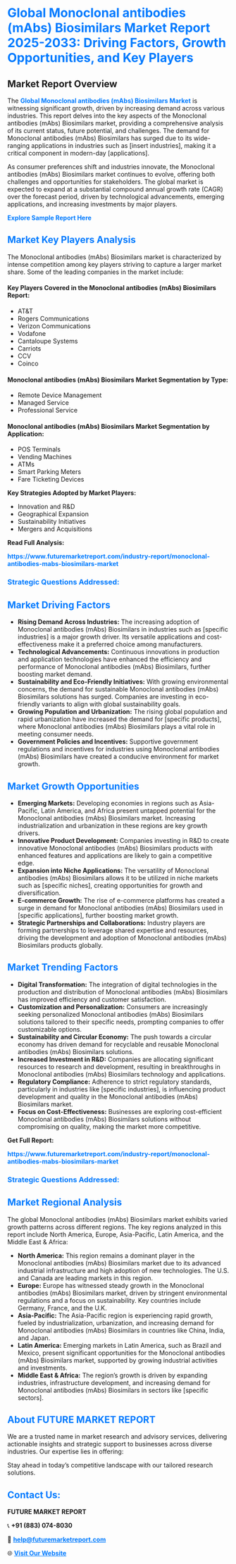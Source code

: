 <h1 style="color: #007BFF;">Global Monoclonal antibodies (mAbs) Biosimilars Market Report 2025-2033: Driving Factors, Growth Opportunities, and Key Players</h1>

<section id="overview">
<h2>Market Report Overview</h2>
<p>The <a href="https://www.futuremarketreport.com/industry-report/monoclonal-antibodies-mabs-biosimilars-market" style="color: #007BFF; text-decoration: none;"><strong>Global Monoclonal antibodies (mAbs) Biosimilars Market</strong></a> is witnessing significant growth, driven by increasing demand across various industries. This report delves into the key aspects of the Monoclonal antibodies (mAbs) Biosimilars market, providing a comprehensive analysis of its current status, future potential, and challenges. The demand for Monoclonal antibodies (mAbs) Biosimilars has surged due to its wide-ranging applications in industries such as [insert industries], making it a critical component in modern-day [applications].</p>
<p>As consumer preferences shift and industries innovate, the Monoclonal antibodies (mAbs) Biosimilars market continues to evolve, offering both challenges and opportunities for stakeholders. The global market is expected to expand at a substantial compound annual growth rate (CAGR) over the forecast period, driven by technological advancements, emerging applications, and increasing investments by major players.</p>
</section>

<section id="overview">
<p><a href="https://www.futuremarketreport.com/request-sample/reportId=34881" style="color: #007BFF; text-decoration: none;"><strong>Explore Sample Report Here</strong></a></p>
</section>

<section id="key-players">
<h2 style="color: #007BFF;">Market Key Players Analysis</h2>
<p>The Monoclonal antibodies (mAbs) Biosimilars market is characterized by intense competition among key players striving to capture a larger market share. Some of the leading companies in the market include:</p>
<h4>Key Players Covered in the Monoclonal antibodies (mAbs) Biosimilars Report:</h4>
<ul><li>AT&amp;T</li><li>Rogers Communications</li><li>Verizon Communications</li><li>Vodafone</li><li>Cantaloupe Systems</li><li>Carriots</li><li>CCV</li><li>Coinco</li></ul>
<h4>Monoclonal antibodies (mAbs) Biosimilars Market Segmentation by Type:</h4>
<ul><li>Remote Device Management</li><li>Managed Service</li><li>Professional Service</li></ul>

<h4>Monoclonal antibodies (mAbs) Biosimilars Market Segmentation by Application:</h4>
<ul><li>POS Terminals</li><li>Vending Machines</li><li>ATMs</li><li>Smart Parking Meters</li><li>Fare Ticketing Devices</li></ul>
<p><strong>Key Strategies Adopted by Market Players:</strong></p>
<ul>
<li>Innovation and R&D</li>
<li>Geographical Expansion</li>
<li>Sustainability Initiatives</li>
<li>Mergers and Acquisitions</li>
</ul>
</section>

<section>
<p><strong>Read Full Analysis: </strong></p><a href="https://www.futuremarketreport.com/industry-report/monoclonal-antibodies-mabs-biosimilars-market" style="color: #007BFF; text-decoration: none;"><strong>https://www.futuremarketreport.com/industry-report/monoclonal-antibodies-mabs-biosimilars-market</strong></a>
<h3 style="color: #007BFF;">Strategic Questions Addressed:</h3>
</section>

<section id="driving-factors">
<h2 style="color: #007BFF;">Market Driving Factors</h2>
<ul>
<li><strong>Rising Demand Across Industries:</strong> The increasing adoption of Monoclonal antibodies (mAbs) Biosimilars in industries such as [specific industries] is a major growth driver. Its versatile applications and cost-effectiveness make it a preferred choice among manufacturers.</li>
<li><strong>Technological Advancements:</strong> Continuous innovations in production and application technologies have enhanced the efficiency and performance of Monoclonal antibodies (mAbs) Biosimilars, further boosting market demand.</li>
<li><strong>Sustainability and Eco-Friendly Initiatives:</strong> With growing environmental concerns, the demand for sustainable Monoclonal antibodies (mAbs) Biosimilars solutions has surged. Companies are investing in eco-friendly variants to align with global sustainability goals.</li>
<li><strong>Growing Population and Urbanization:</strong> The rising global population and rapid urbanization have increased the demand for [specific products], where Monoclonal antibodies (mAbs) Biosimilars plays a vital role in meeting consumer needs.</li>
<li><strong>Government Policies and Incentives:</strong> Supportive government regulations and incentives for industries using Monoclonal antibodies (mAbs) Biosimilars have created a conducive environment for market growth.</li>
</ul>
</section>

<section id="growth-opportunities">
<h2 style="color: #007BFF;">Market Growth Opportunities</h2>
<ul>
<li><strong>Emerging Markets:</strong> Developing economies in regions such as Asia-Pacific, Latin America, and Africa present untapped potential for the Monoclonal antibodies (mAbs) Biosimilars market. Increasing industrialization and urbanization in these regions are key growth drivers.</li>
<li><strong>Innovative Product Development:</strong> Companies investing in R&D to create innovative Monoclonal antibodies (mAbs) Biosimilars products with enhanced features and applications are likely to gain a competitive edge.</li>
<li><strong>Expansion into Niche Applications:</strong> The versatility of Monoclonal antibodies (mAbs) Biosimilars allows it to be utilized in niche markets such as [specific niches], creating opportunities for growth and diversification.</li>
<li><strong>E-commerce Growth:</strong> The rise of e-commerce platforms has created a surge in demand for Monoclonal antibodies (mAbs) Biosimilars used in [specific applications], further boosting market growth.</li>
<li><strong>Strategic Partnerships and Collaborations:</strong> Industry players are forming partnerships to leverage shared expertise and resources, driving the development and adoption of Monoclonal antibodies (mAbs) Biosimilars products globally.</li>
</ul>
</section>

<section id="trending-factors">
<h2 style="color: #007BFF;">Market Trending Factors</h2>
<ul>
<li><strong>Digital Transformation:</strong> The integration of digital technologies in the production and distribution of Monoclonal antibodies (mAbs) Biosimilars has improved efficiency and customer satisfaction.</li>
<li><strong>Customization and Personalization:</strong> Consumers are increasingly seeking personalized Monoclonal antibodies (mAbs) Biosimilars solutions tailored to their specific needs, prompting companies to offer customizable options.</li>
<li><strong>Sustainability and Circular Economy:</strong> The push towards a circular economy has driven demand for recyclable and reusable Monoclonal antibodies (mAbs) Biosimilars solutions.</li>
<li><strong>Increased Investment in R&D:</strong> Companies are allocating significant resources to research and development, resulting in breakthroughs in Monoclonal antibodies (mAbs) Biosimilars technology and applications.</li>
<li><strong>Regulatory Compliance:</strong> Adherence to strict regulatory standards, particularly in industries like [specific industries], is influencing product development and quality in the Monoclonal antibodies (mAbs) Biosimilars market.</li>
<li><strong>Focus on Cost-Effectiveness:</strong> Businesses are exploring cost-efficient Monoclonal antibodies (mAbs) Biosimilars solutions without compromising on quality, making the market more competitive.</li>
</ul>
</section>

<section>
<p><strong>Get Full Report: </strong></p><a href="https://www.futuremarketreport.com/industry-report/monoclonal-antibodies-mabs-biosimilars-market" style="color: #007BFF; text-decoration: none;"><strong>https://www.futuremarketreport.com/industry-report/monoclonal-antibodies-mabs-biosimilars-market</strong></a>
<h3 style="color: #007BFF;">Strategic Questions Addressed:</h3>
</section>


<section id="regional-analysis">
<h2 style="color: #007BFF;">Market Regional Analysis</h2>
<p>The global Monoclonal antibodies (mAbs) Biosimilars market exhibits varied growth patterns across different regions. The key regions analyzed in this report include North America, Europe, Asia-Pacific, Latin America, and the Middle East & Africa:</p>
<ul>
<li><strong>North America:</strong> This region remains a dominant player in the Monoclonal antibodies (mAbs) Biosimilars market due to its advanced industrial infrastructure and high adoption of new technologies. The U.S. and Canada are leading markets in this region.</li>
<li><strong>Europe:</strong> Europe has witnessed steady growth in the Monoclonal antibodies (mAbs) Biosimilars market, driven by stringent environmental regulations and a focus on sustainability. Key countries include Germany, France, and the U.K.</li>
<li><strong>Asia-Pacific:</strong> The Asia-Pacific region is experiencing rapid growth, fueled by industrialization, urbanization, and increasing demand for Monoclonal antibodies (mAbs) Biosimilars in countries like China, India, and Japan.</li>
<li><strong>Latin America:</strong> Emerging markets in Latin America, such as Brazil and Mexico, present significant opportunities for the Monoclonal antibodies (mAbs) Biosimilars market, supported by growing industrial activities and investments.</li>
<li><strong>Middle East & Africa:</strong> The region’s growth is driven by expanding industries, infrastructure development, and increasing demand for Monoclonal antibodies (mAbs) Biosimilars in sectors like [specific sectors].</li>
</ul>
</section>

<footer>
<h2 style="color: #007BFF;">About FUTURE MARKET REPORT</h2>
<p>We are a trusted name in market research and advisory services, delivering actionable insights and strategic support to businesses across diverse industries. Our expertise lies in offering:</p>

<p>Stay ahead in today’s competitive landscape with our tailored research solutions.</p>

<h2 style="color: #007BFF;">Contact Us:</h2>
<p><strong>FUTURE MARKET REPORT</strong></p>
<p>📞 <strong>+91 (883) 074-8030</strong></p>
<p>📧 <strong><a href="mailto:help@futuremarketreport.com" style="color: #007BFF;">help@futuremarketreport.com</a></strong></p>
<p>🌐 <strong><a href="https://www.futuremarketreport.com/" style="color: #007BFF;">Visit Our Website</a></strong></p>
</footer>
